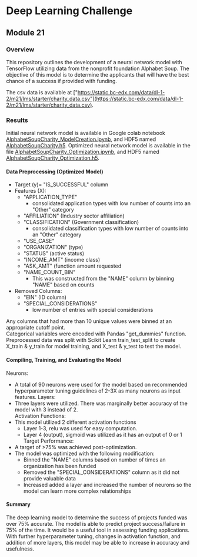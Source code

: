 # Deep Learning Challenge

## Module 21

### Overview
This repository outlines the development of a neural network model with TensorFlow utilizing data from the nonprofit foundation Alphabet Soup.  The objective of this model is to determine the applicants that will have the best chance of a success if provided with funding.

The csv data is available at ["https://static.bc-edx.com/data/dl-1-2/m21/lms/starter/charity_data.csv"](https://static.bc-edx.com/data/dl-1-2/m21/lms/starter/charity_data.csv).

### Results
Initial neural network model is available in Google colab notebook [AlphabetSoupCharity_ModelCreation.ipynb](AlphabetSoupCharity_ModelCreation.ipynb), and HDF5 named [AlphabetSoupCharity.h5](AlphabetSoupCharity.h5).
Optimized neural network model is available in the file [AlphabetSoupCharity_Optimization.ipynb](AlphabetSoupCharity_Optimization.ipynb), and HDF5 named [AlphabetSoupCharity_Optimization.h5](AlphabetSoupCharity_Optimization.h5).

#### Data Preprocessing (Optimized Model)
- Target (y)= "IS_SUCCESSFUL" column
- Features (X):
  - "APPLICATION_TYPE"
    - consolidated application types with low number of counts into an "Other" category
  - "AFFILIATION" (Industry sector affiliation)
  - "CLASSIFICATION" (Government classification)
    - consolidated classification types with low number of counts into an "Other" category
  - "USE_CASE"
  - "ORGANIZATION" (type)
  - "STATUS" (active status)
  - "INCOME_AMT" (income class)
  - "ASK_AMT" (function amount requested
  - "NAME_COUNT_BIN"
    - This was constructed from the "NAME" column by binning "NAME" based on counts
- Removed Columns:
  - "EIN" (ID column)
  - "SPECIAL_CONSIDERATIONS"
    - low number of entries with special considerations

Any columns that had more than 10 unique values were binned at an appropriate cutoff point.  
Categorical variables were encoded with Pandas "get_dummies" function.  
Preprocessed data was split with Scikit Learn train_test_split to create X_train & y_train for model training, and X_test & y_test to test the model.  
 
#### Compiling, Training, and Evaluating the Model
Neurons:
- A total of 90 neurons were used for the model based on recommended hyperparameter tuning guidelines of 2-3X as many neurons as input features.
Layers:
- Three layers were utilized.  There was marginally better accuracy of the model with 3 instead of 2.  
Activation Functions:
- This model utilized 2 different activation functions
  - Layer 1-3, relu was used for easy computation.
  - Layer 4 (output), sigmoid was utilized as it has an output of 0 or 1  
Target Performance:
- A target of >75% was achieved post-optimization.
- The model was optimized with the following modification:
  - Binned the "NAME" columns based on number of times an organization has been funded
  - Removed the "SPECIAL_CONSIDERATIONS" column as it did not provide valuable data
  - Increased added a layer and increased the number of neurons so the model can learn more complex relationships
 
#### Summary
The deep learning model to determine the success of projects funded was over 75% accurate.  The model is able to predict project success/failure in 75% of the time.  It would be a useful tool in assessing funding applications.  With further hyperparameter tuning, changes in activation function, and addition of more layers, this model may be able to increase in accuracy and usefulness.    
